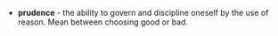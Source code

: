 <ul>  
  <li><strong>prudence</strong> - the ability to govern and discipline oneself by the use of reason. Mean between choosing good or bad.</li> 
</ul>
